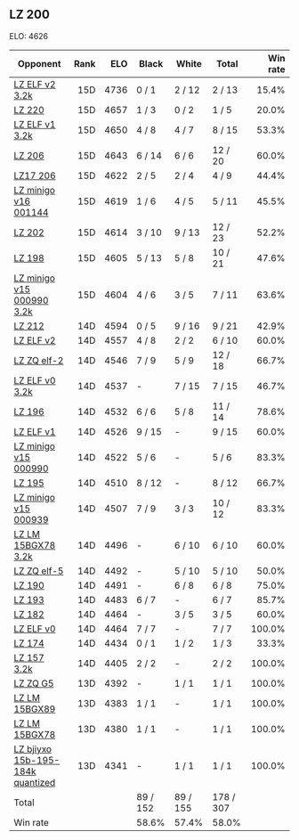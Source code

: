 ## LZ 200 ##

ELO: 4626

Opponent | Rank | ELO | Black | White | Total | Win rate
---------|-----:|----:|-------|-------|-------|-------:
[LZ ELF v2 3.2k](LZ%20ELF%20v2%203.2k.md) | 15D | 4736 | 0 / 1 | 2 / 12 | 2 / 13 | 15.4%
[LZ 220](LZ%20220.md) | 15D | 4657 | 1 / 3 | 0 / 2 | 1 / 5 | 20.0%
[LZ ELF v1 3.2k](LZ%20ELF%20v1%203.2k.md) | 15D | 4650 | 4 / 8 | 4 / 7 | 8 / 15 | 53.3%
[LZ 206](LZ%20206.md) | 15D | 4643 | 6 / 14 | 6 / 6 | 12 / 20 | 60.0%
[LZ17 206](LZ17%20206.md) | 15D | 4622 | 2 / 5 | 2 / 4 | 4 / 9 | 44.4%
[LZ minigo v16 001144](LZ%20minigo%20v16%20001144.md) | 15D | 4619 | 1 / 6 | 4 / 5 | 5 / 11 | 45.5%
[LZ 202](LZ%20202.md) | 15D | 4614 | 3 / 10 | 9 / 13 | 12 / 23 | 52.2%
[LZ 198](LZ%20198.md) | 15D | 4605 | 5 / 13 | 5 / 8 | 10 / 21 | 47.6%
[LZ minigo v15 000990 3.2k](LZ%20minigo%20v15%20000990%203.2k.md) | 15D | 4604 | 4 / 6 | 3 / 5 | 7 / 11 | 63.6%
[LZ 212](LZ%20212.md) | 14D | 4594 | 0 / 5 | 9 / 16 | 9 / 21 | 42.9%
[LZ ELF v2](LZ%20ELF%20v2.md) | 14D | 4557 | 4 / 8 | 2 / 2 | 6 / 10 | 60.0%
[LZ ZQ elf-2](LZ%20ZQ%20elf-2.md) | 14D | 4546 | 7 / 9 | 5 / 9 | 12 / 18 | 66.7%
[LZ ELF v0 3.2k](LZ%20ELF%20v0%203.2k.md) | 14D | 4537 | - | 7 / 15 | 7 / 15 | 46.7%
[LZ 196](LZ%20196.md) | 14D | 4532 | 6 / 6 | 5 / 8 | 11 / 14 | 78.6%
[LZ ELF v1](LZ%20ELF%20v1.md) | 14D | 4526 | 9 / 15 | - | 9 / 15 | 60.0%
[LZ minigo v15 000990](LZ%20minigo%20v15%20000990.md) | 14D | 4522 | 5 / 6 | - | 5 / 6 | 83.3%
[LZ 195](LZ%20195.md) | 14D | 4510 | 8 / 12 | - | 8 / 12 | 66.7%
[LZ minigo v15 000939](LZ%20minigo%20v15%20000939.md) | 14D | 4507 | 7 / 9 | 3 / 3 | 10 / 12 | 83.3%
[LZ LM 15BGX78 3.2k](LZ%20LM%2015BGX78%203.2k.md) | 14D | 4496 | - | 6 / 10 | 6 / 10 | 60.0%
[LZ ZQ elf-5](LZ%20ZQ%20elf-5.md) | 14D | 4492 | - | 5 / 10 | 5 / 10 | 50.0%
[LZ 190](LZ%20190.md) | 14D | 4491 | - | 6 / 8 | 6 / 8 | 75.0%
[LZ 193](LZ%20193.md) | 14D | 4483 | 6 / 7 | - | 6 / 7 | 85.7%
[LZ 182](LZ%20182.md) | 14D | 4464 | - | 3 / 5 | 3 / 5 | 60.0%
[LZ ELF v0](LZ%20ELF%20v0.md) | 14D | 4464 | 7 / 7 | - | 7 / 7 | 100.0%
[LZ 174](LZ%20174.md) | 14D | 4434 | 0 / 1 | 1 / 2 | 1 / 3 | 33.3%
[LZ 157 3.2k](LZ%20157%203.2k.md) | 14D | 4405 | 2 / 2 | - | 2 / 2 | 100.0%
[LZ ZQ G5](LZ%20ZQ%20G5.md) | 13D | 4392 | - | 1 / 1 | 1 / 1 | 100.0%
[LZ LM 15BGX89](LZ%20LM%2015BGX89.md) | 13D | 4383 | 1 / 1 | - | 1 / 1 | 100.0%
[LZ LM 15BGX78](LZ%20LM%2015BGX78.md) | 13D | 4380 | 1 / 1 | - | 1 / 1 | 100.0%
[LZ bjiyxo 15b-195-184k quantized](LZ%20bjiyxo%2015b-195-184k%20quantized.md) | 13D | 4341 | - | 1 / 1 | 1 / 1 | 100.0%
Total | | | 89 / 152 | 89 / 155 | 178 / 307 | 
Win rate| | | 58.6% | 57.4% | 58.0% | 

